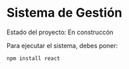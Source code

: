 <h1>Sistema de Gestión </h1>

Estado del proyecto: En construccón

Para ejecutar el sistema, debes poner:

```npm install react```
